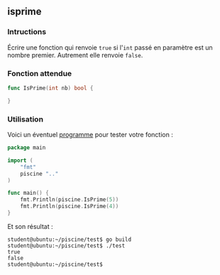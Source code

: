 ## isprime

### Intructions

Écrire une fonction qui renvoie `true` si l'`int` passé en paramètre est un nombre premier. Autrement elle renvoie `false`.

### Fonction attendue

```go
func IsPrime(int nb) bool {

}
```

### Utilisation

Voici un éventuel [programme](TODO-LINK) pour tester votre fonction :

```go
package main

import (
	"fmt"
	piscine ".."
)

func main() {
	fmt.Println(piscine.IsPrime(5))
	fmt.Println(piscine.IsPrime(4))
}
```

Et son résultat :

```console
student@ubuntu:~/piscine/test$ go build
student@ubuntu:~/piscine/test$ ./test
true
false
student@ubuntu:~/piscine/test$
```

